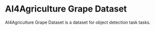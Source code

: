 # AI4Agriculture Grape Dataset

AI4Agriculture Grape Dataset is a dataset for object detection task tasks.